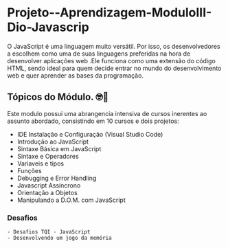 # Projeto--Aprendizagem-ModuloIII-Dio-Javascrip

O JavaScript é uma linguagem muito versátil. Por isso, os desenvolvedores a escolhem como  uma de suas linguagens preferidas na hora de desenvolver aplicações web .Ele funciona como uma extensão do código HTML, sendo ideal para quem decide entrar no mundo do desenvolvimento web e quer aprender as bases da programação.

## Tópicos do Módulo. 🤓📘
  Este modulo possui uma abrangencia intensiva de cursos inerentes ao assunto abordado, consistindo em 10 cursos e dois projetos:
   - IDE Instalação e Configuração (Visual Studio Code)
   - Introdução ao JavaScript
   - Sintaxe Básica em JavaScript
   - Sintaxe e Operadores
   - Variaveis e tipos
   - Funções
   - Debugging e Error Handling
   - Javascript Assíncrono
   - Orientação a Objetos
   - Manipulando a D.O.M. com JavaScript
   
### Desafios
    - Desafios TQI - JavaScript
    - Desenvolvendo um jogo da memória
    
